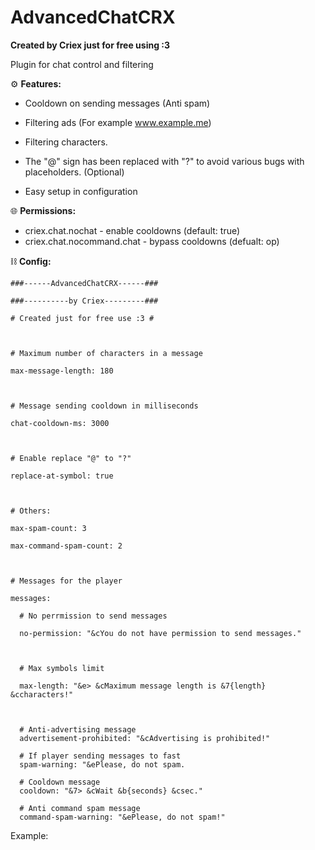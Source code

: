 # AdvancedChatCRX
**Created by Criex just for free using :3**

Plugin for chat control and filtering

⚙ **Features:**

 - Cooldown on sending messages (Anti spam)

 - Filtering ads (For example www.example.me)

 - Filtering characters.

 - The "@" sign has been replaced with "?" to avoid various bugs with placeholders. (Optional)

 - Easy setup in configuration



🌐 **Permissions:**
 - criex.chat.nochat - enable cooldowns (default: true)
 - criex.chat.nocommand.chat - bypass cooldowns (defualt: op)


⛓ **Config:**

```
###------AdvancedChatCRX------###

###----------by Criex---------###

# Created just for free use :3 #



# Maximum number of characters in a message

max-message-length: 180



# Message sending cooldown in milliseconds

chat-cooldown-ms: 3000



# Enable replace "@" to "?"

replace-at-symbol: true



# Others:

max-spam-count: 3

max-command-spam-count: 2



# Messages for the player

messages:

  # No perrmission to send messages

  no-permission: "&cYou do not have permission to send messages."



  # Max symbols limit

  max-length: "&e> &cMaximum message length is &7{length} &ccharacters!"



  # Anti-advertising message
  advertisement-prohibited: "&cAdvertising is prohibited!"

  # If player sending messages to fast
  spam-warning: "&ePlease, do not spam.

  # Cooldown message
  cooldown: "&7> &cWait &b{seconds} &csec."

  # Anti command spam message
  command-spam-warning: "&ePlease, do not spam!"
```

Example: 
